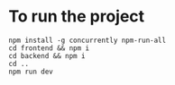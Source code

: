 <h1>To run the project</h1>

  ```
  npm install -g concurrently npm-run-all
  cd frontend && npm i
  cd backend && npm i
  cd ..
  npm run dev
  ```
